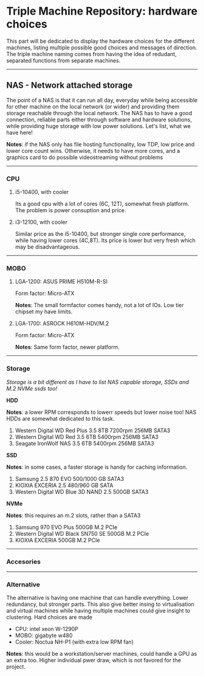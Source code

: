 # Triple Machine Repository: hardware choices

This part will be dedicated to display the hardware choices for the different machines, listing multiple possible good choices and messages of direction. The triple machine naming comes from having the idea of redudant, separated functions from separate machines.

---

## NAS - Network attached storage

The point of a NAS is that it can run all day, everyday while being accessible for other machine on the local network (or wider) and providing them storage reachable through the local network. The NAS has to have a good connection, reliable parts either through software and hardware solutions, while providing huge storage with low power solutions. Let's list, what we have here!

**Notes**: if the NAS only has file hosting functionality, low TDP, low price and lower core count wins. Otherwise, it needs to have more cores, and a graphics card to do possible videostreaming without problems

---

### CPU

1. i5-10400, with cooler

    Its a good cpu with a lot of cores (6C, 12T), somewhat fresh platform. The problem is power consuption and price.

2. i3-12100, with cooler

    Similar price as the i5-10400, but stronger single core performance, while having lower cores (4C,8T). Its price is lower but very fresh which may be disadvantageous.

---
### MOBO


1. LGA-1200: ASUS PRIME H510M-R-SI

    Form factor: Micro-ATX

    **Notes**: The small formfactor comes handy, not a lot of IOs. Low tier chipset my have limits.

2. LGA-1700: ASROCK H610M-HDV/M.2

    Form factor: Micro-ATX

    **Notes**: Same form factor, newer platform.
---
### Storage

*Storage is a bit different as I have to list NAS capable storage, SSDs and M.2 NVMe ssds too!*

**HDD**

**Notes**: a lower RPM corresponds to lowerr speeds but lower noise too! NAS HDDs are somewhat dedicated to this task.

1. Western Digital WD Red Plus 3.5 8TB 7200rpm 256MB SATA3
2. Western Digital WD Red 3.5 6TB 5400rpm 256MB SATA3
3. Seagate IronWolf NAS 3.5 6TB 5400rpm 256MB SATA3

**SSD**

**Notes**: in some cases, a faster storage is handy for caching information.

1. Samsung 2.5 870 EVO 500/1000 GB SATA3
2. KIOXIA EXCERIA 2.5 480/960 GB SATA
3. Western Digital WD Blue 3D NAND 2.5 500GB SATA3

**NVMe**

**Notes**: this requires an m.2 slots, rather than a SATA3

1. Samsung 970 EVO Plus 500GB M.2 PCIe
2. Western Digital WD Black SN750 SE 500GB M.2 PCIe
3. KIOXIA EXCERIA 500GB M.2 PCIe

---

### Accesories

---

### Alternative

The alternative is having one machine that can handle everything. Lower redundancy, but stronger parts. This also give better insing to virtualisation and virtual machines while having multiple machines could give insight to clustering. Hard choices are made

* CPU: intel xeon W-1290P
* MOBO: gigabyte w480
* Cooler: Noctua NH-P1 (with extra low RPM fan)

**Notes**: this would be a workstation/server machines, could handle a GPU as an extra too. Higher individual pwer draw, which is not favored for the project.